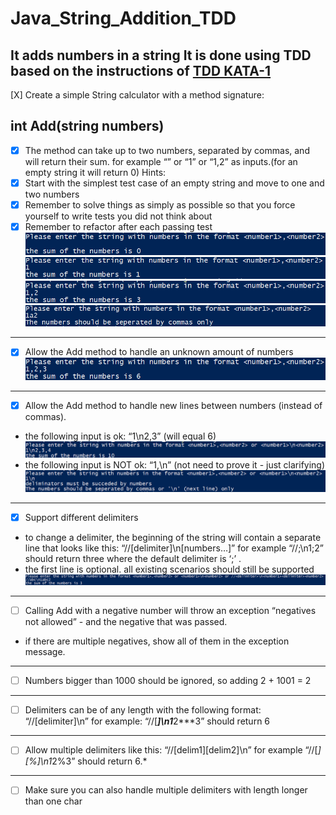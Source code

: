 # Java_String_Addition_TDD
**It adds numbers in a string**
It is done using TDD based on the instructions of [TDD KATA-1](https://osherove.com/tdd-kata-1)
-------
[X] Create a simple String calculator with a method signature:

**int Add(string numbers)**
-------
- [X] The method can take up to two numbers, separated by commas, and will return their sum. 
for example “” or “1” or “1,2” as inputs.(for an empty string it will return 0) 
Hints:
 - [X] Start with the simplest test case of an empty string and move to one and two numbers
 - [X] Remember to solve things as simply as possible so that you force yourself to write tests you did not think about
 - [X] Remember to refactor after each passing test
 ![Test case With No Inputs](/timg/Testing_For_Empty_Input.png)
 ![Test case With Single Input](/timg/Testing_For_Single_Input.png)
 ![Test case With Two Inputs](/timg/Testing_For_Two_Inputs.png)
 ![Test case With Non comma seperator](/timg/Testing_For_Inputs_Not_Seperated_by_commas.png)
-------
- [X] Allow the Add method to handle an unknown amount of numbers
 ![Test case With More than two inputs](/timg/Testing_For_More_Than_Two_Inputs.png)
-------
- [X] Allow the Add method to handle new lines between numbers (instead of commas).
 - the following input is ok: “1\n2,3” (will equal 6)
 ![Test case With newline as A Delim](/timg/Testing_For_NewLine_As_A_Delim.png)
 - the following input is NOT ok: “1,\n” (not need to prove it - just clarifying)
 ![Test case With Single Input And A Delim](/timg/Testing_For_Single_Input_With_A_Delim.png)
-------
- [X] Support different delimiters
 - to change a delimiter, the beginning of the string will contain a separate line that looks like this: “//[delimiter]\n[numbers…]” for example “//;\n1;2” should return three where the default delimiter is ‘;’ .
 - the first line is optional. all existing scenarios should still be supported
 ![Test case with Custom Delimiters](/timg/Testing_For_Custom_Delim.png)
-------
- [ ] Calling Add with a negative number will throw an exception “negatives not allowed” - and the negative that was passed. 
 - if there are multiple negatives, show all of them in the exception message.
-------
- [ ] Numbers bigger than 1000 should be ignored, so adding 2 + 1001 = 2
-------
- [ ] Delimiters can be of any length with the following format: “//[delimiter]\n” for example: “//[***]\n1***2***3” should return 6
-------
- [ ] Allow multiple delimiters like this: “//[delim1][delim2]\n” for example “//[*][%]\n1*2%3” should return 6.*
-------
- [ ] Make sure you can also handle multiple delimiters with length longer than one char

